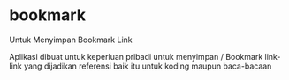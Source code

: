 # bookmark
Untuk Menyimpan Bookmark Link

Aplikasi dibuat untuk keperluan pribadi untuk menyimpan / Bookmark link-link yang dijadikan referensi baik itu untuk koding maupun baca-bacaan
